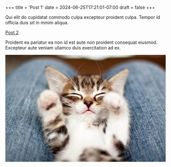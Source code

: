 +++
title = 'Post 1'
date = 2024-06-25T17:21:01-07:00
draft = false
+++

Qui elit do cupidatat commodo culpa excepteur proident culpa. Tempor id officia duis sit in minim aliqua. 

[Post 2](/posts/post-2)

Proident ea pariatur ea non id est aute non proident consequat eiusmod. Excepteur aute veniam ullamco duis exercitation ad ex. 

![Kitten](a.jpg)
